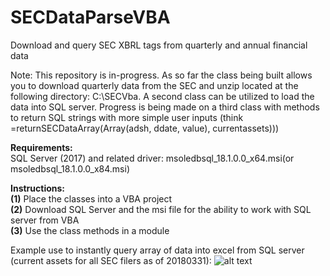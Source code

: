 # SECDataParseVBA
Download and query SEC XBRL tags from quarterly and annual financial data


Note: This repository is in-progress. As so far the class being built allows you to download quarterly data from the SEC and unzip located at the following directory: C:\SECVba. A second class can be utilized to load the data into SQL server. Progress is being made on a third class with methods to return SQL strings with more simple user inputs (think =returnSECDataArray(Array(adsh, ddate, value), currentassets))) 


<b>Requirements:</b>
<br>
SQL Server (2017) and related driver: msoledbsql_18.1.0.0_x64.msi(or msoledbsql_18.1.0.0_x84.msi)

<b>Instructions:</b>
<br>
<b>(1)</b> Place the classes into a VBA project
<br>
<b>(2)</b> Download SQL Server and the msi file for the ability to work with SQL server from VBA
<br>
<b>(3)</b> Use the class methods in a module



Example use to instantly query array of data into excel from SQL server (current assets for all SEC filers as of 20180331):
![alt text](https://github.com/dylan1218/SECDataParseVBA/blob/master/ExampleArrayResult.PNG)
